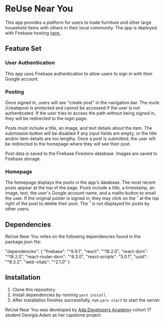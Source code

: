 # ReUse Near You

This app provides a platform for users to trade furniture and other large household items with others in their local community. The app is deployed with Firebase hosting [here.](https://reuse-near-you.web.app/)

## Feature Set

### User Authentication

This app uses Firebase authentication to allow users to sign in with their Google account.

### Posting

Once signed in, users will see "create post" in the navigation bar. The route /createpost is protected and cannot be accessed if the user is not authenticated. If the user tries to access the path without being signed in, they will be redirected to the login page.

Posts must include a title, an image, and text details about the item. The submission button will be disabled if any input fields are empty, or the title and/or item details are too lengthy. Once a post is submitted, the user will be redirected to the homepage where they will see their post.

Post data is saved to the Firebase Firestore database. Images are saved to Firebase storage.

### Homepage

The homepage displays the posts in the app's database. The most recent posts appear at the top of the page. Posts include a title, a timestamp, an image, text, the user's Google account name, and a mailto button to email the user. If the original poster is signed in, they may click on the &#735; at the top right of the post to delete their post. The &#735; is not displayed for posts by other users.

## Dependencies

ReUse Near You relies on the following dependencies found in the package.json file:

  "dependencies": {
    "firebase": "^9.9.1",
    "react": "^18.2.0",
    "react-dom": "^18.2.0",
    "react-router-dom": "^6.3.0",
    "react-scripts": "5.0.1",
    "uuid": "^8.3.2",
    "web-vitals": "^2.1.0"
  }

## Installation

1. Clone this repository.
2. Install dependencies by running `yarn install`.
3. After installation finishes successfully, run `yarn start` to start the server.

ReUse Near You was developed by [Ada Developers Academy](https://adadevelopersacademy.org/) cohort 17 student Georgia Adam as her capstone project.